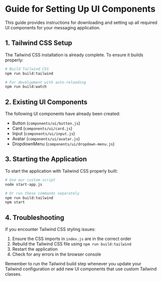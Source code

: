 # Guide for Setting Up UI Components

This guide provides instructions for downloading and setting up all required UI components for your messaging application.

## 1. Tailwind CSS Setup

The Tailwind CSS installation is already complete. To ensure it builds properly:

```bash
# Build Tailwind CSS
npm run build:tailwind

# For development with auto-reloading
npm run build:watch
```

## 2. Existing UI Components

The following UI components have already been created:

- Button (`components/ui/button.js`)
- Card (`components/ui/card.js`)
- Input (`components/ui/input.js`)
- Avatar (`components/ui/avatar.js`)
- DropdownMenu (`components/ui/dropdown-menu.js`)

## 3. Starting the Application

To start the application with Tailwind CSS properly built:

```bash
# Use our custom script
node start-app.js

# Or run these commands separately
npm run build:tailwind
npm start
```

## 4. Troubleshooting

If you encounter Tailwind CSS styling issues:

1. Ensure the CSS imports in `index.js` are in the correct order
2. Rebuild the Tailwind CSS file using `npm run build:tailwind`
3. Restart the application
4. Check for any errors in the browser console

Remember to run the Tailwind build step whenever you update your Tailwind configuration or add new UI components that use custom Tailwind classes. 